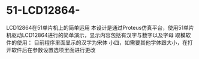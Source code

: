 # 51-LCD12864-
LCD12864在51单片机上的简单运用
本设计是通过Proteus仿真平台，使用51单片机驱动LCD12864进行的简单演示，显示内容包括有汉字与数字以及字母
取模软件的使用：
  目前程序里面显示的汉字为宋体 小四，如需要其他字体跟大小，在打开软件后在参数设置选项里面进行更改
